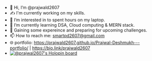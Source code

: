 - 👋 Hi, I’m @prajwald2607
- ✍️ I'm currently working on my skills.
- 👀 I’m interested in to spent hours on my laptop.
- 🌱 I’m currently learning DSA, Cloud computing & MERN stack.
- 💞️ Gaining some expereince and preparing for upcoming challenges.
- 📫 How to reach me: smartpd2607@gmail.com 
- 🌐 portfolio: https://prajwald2607.github.io/Prajwal-Deshmukh---portfolio/ | https://bio.link/prajwald2607
- [![@prajwal2607's Holopin board](https://holopin.me/prajwal2607)](https://holopin.io/@prajwal2607)

<!---
prajwald2607/prajwald2607 is a ✨ special ✨ repository because its `README.md` (this file) appears on your GitHub profile.
You can click the Preview link to take a look at your changes.
--->
